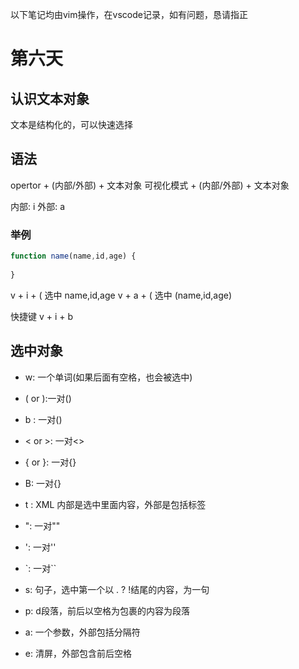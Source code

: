 
以下笔记均由vim操作，在vscode记录，如有问题，恳请指正

# 第六天

## 认识文本对象

文本是结构化的，可以快速选择

## 语法

opertor + (内部/外部) + 文本对象
可视化模式 + (内部/外部) + 文本对象

内部: i
外部: a

### 举例

```javascript
function name(name,id,age) {
    
}

```

v + i + ( 选中 name,id,age
v + a + ( 选中 (name,id,age)

快捷键 v + i + b

## 选中对象

- w: 一个单词(如果后面有空格，也会被选中)
- ( or ):一对()
- b : 一对()
- < or >: 一对<>
- { or }: 一对{}
- B: 一对{}
- t : XML 内部是选中里面内容，外部是包括标签
- ": 一对""
- ': 一对''
- `: 一对``
- s:  句子，选中第一个以 . ? !结尾的内容，为一句
- p: d段落，前后以空格为包裹的内容为段落

- a: 一个参数，外部包括分隔符
- e: 清屏，外部包含前后空格

